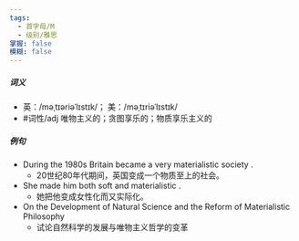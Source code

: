 ```yaml
---
tags:
  - 首字母/M
  - 级别/雅思
掌握: false
模糊: false
---
```

##### 词义
- 英：/məˌtɪəriəˈlɪstɪk/； 美：/məˌtɪriəˈlɪstɪk/
- #词性/adj  唯物主义的；贪图享乐的；物质享乐主义的
##### 例句
- During the 1980s Britain became a very materialistic society .
	- 20世纪80年代期间，英国变成一个物质至上的社会。
- She made him both soft and materialistic .
	- 她把他变成女性化而又实际化。
- On the Development of Natural Science and the Reform of Materialistic Philosophy
	- 试论自然科学的发展与唯物主义哲学的变革
